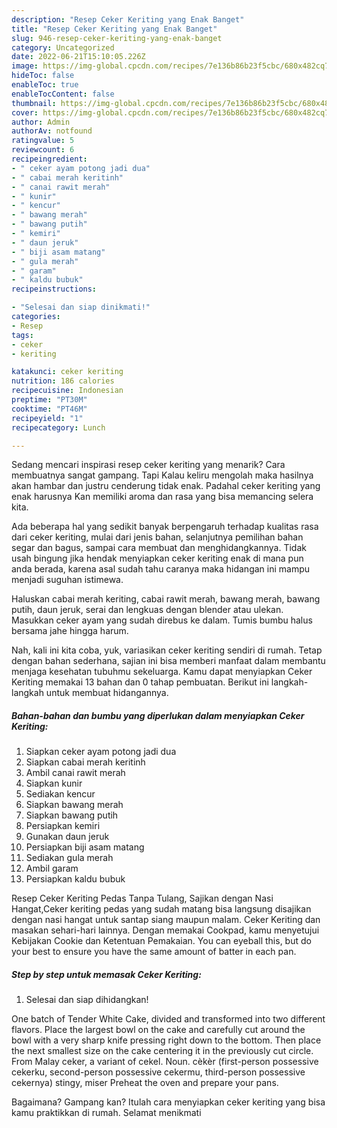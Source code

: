 ```yaml
---
description: "Resep Ceker Keriting yang Enak Banget"
title: "Resep Ceker Keriting yang Enak Banget"
slug: 946-resep-ceker-keriting-yang-enak-banget
category: Uncategorized
date: 2022-06-21T15:10:05.226Z
image: https://img-global.cpcdn.com/recipes/7e136b86b23f5cbc/680x482cq70/ceker-keriting-foto-resep-utama.jpg
hideToc: false
enableToc: true
enableTocContent: false
thumbnail: https://img-global.cpcdn.com/recipes/7e136b86b23f5cbc/680x482cq70/ceker-keriting-foto-resep-utama.jpg
cover: https://img-global.cpcdn.com/recipes/7e136b86b23f5cbc/680x482cq70/ceker-keriting-foto-resep-utama.jpg
author: Admin
authorAv: notfound
ratingvalue: 5
reviewcount: 6
recipeingredient:
- " ceker ayam potong jadi dua"
- " cabai merah keritinh"
- " canai rawit merah"
- " kunir"
- " kencur"
- " bawang merah"
- " bawang putih"
- " kemiri"
- " daun jeruk"
- " biji asam matang"
- " gula merah"
- " garam"
- " kaldu bubuk"
recipeinstructions:

- "Selesai dan siap dinikmati!"
categories:
- Resep
tags:
- ceker
- keriting

katakunci: ceker keriting 
nutrition: 186 calories
recipecuisine: Indonesian
preptime: "PT30M"
cooktime: "PT46M"
recipeyield: "1"
recipecategory: Lunch

---
```



Sedang mencari inspirasi resep ceker keriting yang menarik? Cara membuatnya sangat gampang. Tapi Kalau keliru mengolah maka hasilnya akan hambar dan justru cenderung tidak enak. Padahal ceker keriting yang enak harusnya Kan memiliki aroma dan rasa yang bisa memancing selera kita.


Ada beberapa hal yang sedikit banyak berpengaruh terhadap kualitas rasa dari ceker keriting, mulai dari jenis bahan, selanjutnya pemilihan bahan segar dan bagus, sampai cara membuat dan menghidangkannya. Tidak usah bingung jika hendak menyiapkan ceker keriting enak di mana pun anda berada, karena asal sudah tahu caranya maka hidangan ini mampu menjadi suguhan istimewa.

Haluskan cabai merah keriting, cabai rawit merah, bawang merah, bawang putih, daun jeruk, serai dan lengkuas dengan blender atau ulekan. Masukkan ceker ayam yang sudah direbus ke dalam. Tumis bumbu halus bersama jahe hingga harum.


Nah, kali ini kita coba, yuk, variasikan ceker keriting sendiri di rumah. Tetap dengan bahan sederhana, sajian ini bisa memberi manfaat dalam membantu menjaga kesehatan tubuhmu sekeluarga. Kamu dapat menyiapkan Ceker Keriting memakai 13 bahan dan 0 tahap pembuatan. Berikut ini langkah-langkah untuk membuat hidangannya.

<!--inarticleads1-->

##### Bahan-bahan dan bumbu yang diperlukan dalam menyiapkan Ceker Keriting:

1. Siapkan  ceker ayam potong jadi dua
1. Siapkan  cabai merah keritinh
1. Ambil  canai rawit merah
1. Siapkan  kunir
1. Sediakan  kencur
1. Siapkan  bawang merah
1. Siapkan  bawang putih
1. Persiapkan  kemiri
1. Gunakan  daun jeruk
1. Persiapkan  biji asam matang
1. Sediakan  gula merah
1. Ambil  garam
1. Persiapkan  kaldu bubuk


Resep Ceker Keriting Pedas Tanpa Tulang, Sajikan dengan Nasi Hangat,Ceker keriting pedas yang sudah matang bisa langsung disajikan dengan nasi hangat untuk santap siang maupun malam. Ceker Keriting dan masakan sehari-hari lainnya. Dengan memakai Cookpad, kamu menyetujui Kebijakan Cookie dan Ketentuan Pemakaian. You can eyeball this, but do your best to ensure you have the same amount of batter in each pan. 

<!--inarticleads2-->

##### Step by step untuk memasak Ceker Keriting:


1. Selesai dan siap dihidangkan!

One batch of Tender White Cake, divided and transformed into two different flavors. Place the largest bowl on the cake and carefully cut around the bowl with a very sharp knife pressing right down to the bottom. Then place the next smallest size on the cake centering it in the previously cut circle. From Malay ceker, a variant of cekel. Noun. cèkèr (first-person possessive cekerku, second-person possessive cekermu, third-person possessive cekernya) stingy, miser Preheat the oven and prepare your pans. 

Bagaimana? Gampang kan? Itulah cara menyiapkan ceker keriting yang bisa kamu praktikkan di rumah. Selamat menikmati
